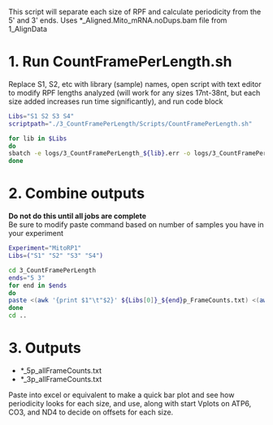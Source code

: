 This script will separate each size of RPF and calculate periodicity from the 5' and 3' ends. Uses \*\_Aligned.Mito\_mRNA.noDups.bam file from 1_AlignData  

# 1. Run CountFramePerLength.sh
Replace S1, S2, etc with library (sample) names, open script with text editor to modify RPF lengths analyzed (will work for any sizes 17nt-38nt, but each size added increases run time significantly), and run code block
```bash
Libs="S1 S2 S3 S4"
scriptpath="./3_CountFramePerLength/Scripts/CountFramePerLength.sh"

for lib in $Libs
do
sbatch -e logs/3_CountFramePerLength_${lib}.err -o logs/3_CountFramePerLength_${lib}.log $scriptpath $lib
done
```

# 2. Combine outputs
**Do not do this until all jobs are complete**  
Be sure to modify paste command based on number of samples you have in your experiment

```bash
Experiment="MitoRP1"
Libs=("S1" "S2" "S3" "S4")

cd 3_CountFramePerLength
ends="5 3"
for end in $ends
do
paste <(awk '{print $1"\t"$2}' ${Libs[0]}_${end}p_FrameCounts.txt) <(awk '{print $2}' ${Libs[1]}_${end}p_FrameCounts.txt) <(awk '{print $2}' ${Libs[2]}_${end}p_FrameCounts.txt) <(awk '{print $2}' ${Libs[3]}_${end}p_FrameCounts.txt) > ../${Experiment}_${end}p_allFrameCounts.txt  
done
cd ..
```

# 3. Outputs
  - \*\_5p\_allFrameCounts.txt
  - \*\_3p\_allFrameCounts.txt  
  
  Paste into excel or equivalent to make a quick bar plot and see how periodicity looks for each size, and use, along with start Vplots on ATP6, CO3, and ND4 to decide on offsets for each size.
